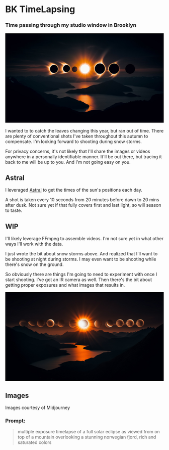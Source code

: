 # BK TimeLapsing

### Time passing through my studio window in Brooklyn

![multiple exposure timelapse of a full solar eclipse as viewed from on top of a mountain overlooking a stunning norwegian fjord, rich and saturated colors](./readme/mechaneyes_multiple_exposure_timelapse_of_a_full_solar_eclipse__466ae52e-46f8-49b3-9225-4d6a8dd732b7.jpg "multiple exposure timelapse of a full solar eclipse as viewed from on top of a mountain overlooking a stunning norwegian fjord, rich and saturated colors")

I wanted to to catch the leaves changing this year, but ran out of time. There are plenty of conventional shots I've taken throughout this autumn to compensate. I'm looking forward to shooting during snow storms.

For privacy concerns, it's not likely that I'll share the images or videos anywhere in a personally identifiable manner. It'll be out there, but tracing it back to me will be up to you. And I'm not going easy on you.


## Astral

I leveraged [Astral](https://astral.readthedocs.io/en/latest/#) to get the times of the sun's positions each day.

A shot is taken every 10 seconds from 20 minutes before dawn to 20 mins after dusk. Not sure yet if that fully covers first and last light, so will season to taste.


## WIP

I'll likely leverage FFmpeg to assemble videos. I'm not sure yet in what other ways I'll work with the data. 

I just wrote the bit about snow storms above. And realized that I'll want to be shooting at night during storms. I may even want to be shooting while there's snow on the ground.

So obviously there are things I'm going to need to experiment with once I start shooting. I've got an IR camera as well. Then there's the bit about getting proper exposures and what images that results in.

![multiple exposure timelapse of a full solar eclipse as viewed from on top of a mountain overlooking a stunning norwegian fjord, rich and saturated colors](readme/mechaneyes_multiple_exposure_timelapse_of_a_full_solar_eclipse__c48f0a2a-e8cc-4b51-b1d4-a9ad14e61d09.jpg "multiple exposure timelapse of a full solar eclipse as viewed from on top of a mountain overlooking a stunning norwegian fjord, rich and saturated colors")

## Images

Images courtesy of Midjourney

### Prompt:

>multiple exposure timelapse of a full solar eclipse as viewed from on top of a mountain overlooking a stunning norwegian fjord, rich and saturated colors